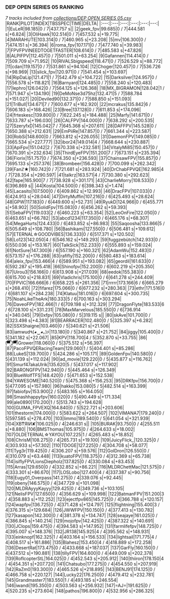 ### DEP OPEN SERIES 05 RANKING
*7 tracks included from [collections/DEP OPEN SERIES 05.csv](/collections/DEP%20OPEN%20SERIES%2005.csv)*
|RANK|PILOT|INDEX|TBSSPEC|TIME|DELTA|
|:---:|:---|:---:|:---:|:---:|---:|
|1|EuLeR|98.185|0 / 7|437.757 s||
|2|geek_fpv|99.685|0 / 7|444.581 s|+6.824|
|3|OliHawk|102.514|0 / 7|457.532 s|+19.775|
|4|MARAHUTE|103.314|0 / 7|460.965 s|+23.208|
|5|mv|106.300|0 / 7|474.151 s|+36.394|
|6|roma_fpv|107.171|0 / 7|477.740 s|+39.983|
|7|FPVFPVINEEDTOGETFASTER|108.614|0 / 7|485.583 s|+47.826|
|8|ALPIFPV|112.457|0 / 7|501.011 s|+63.254|
|9|Gafannen|114.414|0 / 7|509.709 s|+71.952|
|10|RIVALSbigspeed|118.471|0 / 7|526.529 s|+88.772|
|11|cdan|119.157|0 / 7|531.861 s|+94.104|
|12|Choger|120.457|0 / 7|536.726 s|+98.969|
|13|slick_fpv|120.971|0 / 7|541.454 s|+103.697|
|14|RipDaLip|121.471|1 / 7|542.479 s|+104.722|
|15|Darksilver|124.957|0 / 7|556.578 s|+118.821|
|16|Barnyard|124.485|0 / 7|558.240 s|+120.483|
|17|lephro|126.042|0 / 7|564.125 s|+126.368|
|18|MX_BIGRAMON|128.042|1 / 7|571.947 s|+134.190|
|19|DeMoNse3d75hz|132.471|5 / 7|588.784 s|+151.027|
|20|Deviled90|132.371|0 / 7|588.850 s|+151.093|
|21|TriBull|134.671|7 / 7|600.677 s|+162.920|
|22|mcrakus|135.842|6 / 7|606.183 s|+168.426|
|23|Bree|137.128|0 / 7|611.853 s|+174.096|
|24|frteskesc|139.800|0 / 7|622.245 s|+184.488|
|25|Marfy|141.671|0 / 7|633.787 s|+196.030|
|26|CALFPV|144.000|0 / 7|638.292 s|+200.535|
|27|SzeryfxD|145.042|7 / 7|645.368 s|+207.611|
|28|DAFFPV|145.528|0 / 7|650.388 s|+212.631|
|29|EmPiiRe|147.857|0 / 7|661.344 s|+223.587|
|30|RobSi|148.600|0 / 7|663.812 s|+226.055|
|31|DaemonFPV|149.085|0 / 7|665.534 s|+227.777|
|32|ibor24|149.014|4 / 7|668.644 s|+230.887|
|33|ApiFpv|151.042|2 / 7|670.338 s|+232.581|
|34|VitalyMi85|150.457|0 / 7|670.391 s|+232.634|
|35|ThirdEyeFPV|151.200|7 / 7|673.151 s|+235.394|
|36|Fiorix|151.757|0 / 7|674.350 s|+236.593|
|37|ChainsawFPV|155.857|0 / 7|695.133 s|+257.376|
|38|Brombeer|156.428|0 / 7|700.099 s|+262.342|
|39|Fanℤ★|160.742|0 / 7|721.681 s|+283.924|
|40|DrChabFPVQE|162.985|4 / 7|728.354 s|+290.597|
|41|talkrz|163.571|4 / 7|730.380 s|+292.623|
|42|fape|165.900|7 / 7|738.928 s|+301.171|
|43|CharlieMorry|108.533|0 / 6|396.869 s||
|44|Kosta|104.500|0 / 6|398.343 s|+1.474|
|45|Lacasito|107.500|0 / 6|409.862 s|+12.993|
|46|DracFPV|107.033|0 / 6|424.913 s|+28.044|
|47|DirtyMuffin|107.216|0 / 6|425.493 s|+28.624|
|48|GPW|117.183|0 / 6|449.600 s|+52.731|
|49|RyukD|124.966|0 / 6|455.771 s|+58.902|
|50|SolidFpv|115.083|0 / 6|456.262 s|+59.393|
|51|SebaFPV|119.033|2 / 6|460.223 s|+63.354|
|52|LeoOnFire|122.050|0 / 6|463.651 s|+66.782|
|53|abcd1234|117.350|0 / 6|465.176 s|+68.307|
|54|MegaHurts|124.433|0 / 6|483.852 s|+86.983|
|55|Saqoosha|133.866|5 / 6|505.649 s|+108.780|
|56|Bashikami|127.550|0 / 6|506.481 s|+109.612|
|57|ETERNAL☆GOODVIBES|136.333|0 / 6|517.371 s|+120.502|
|58|Lo123|142.050|4 / 6|546.162 s|+149.293|
|59|fuggzebütch|142.933|0 / 6|550.036 s|+153.167|
|60|TalkSick|152.233|0 / 6|555.893 s|+159.024|
|61|NotSure|147.300|6 / 6|557.190 s|+160.321|
|62|AdamWu|152.483|0 / 6|573.157 s|+176.288|
|63|rafifly|152.200|0 / 6|580.483 s|+183.614|
|64|aleix_fpv|153.466|4 / 6|589.951 s|+193.082|
|65|geordil|161.633|0 / 6|592.287 s|+195.418|
|66|Shinofpv|152.200|0 / 6|602.219 s|+205.350|
|67|Uirou3|156.166|0 / 6|613.908 s|+217.039|
|68|eedok|155.383|0 / 6|615.700 s|+218.831|
|69|Vladichris|175.100|0 / 6|641.278 s|+244.409|
|70|FPVlC|166.666|6 / 6|658.225 s|+261.356|
|71|rrrrr|173.166|6 / 6|665.279 s|+268.410|
|72|fifarez|175.066|0 / 6|677.232 s|+280.363|
|73|ethr|171.516|0 / 6|681.107 s|+284.238|
|74|Klatuu|181.016|0 / 6|697.604 s|+300.735|
|75|NoahLikeTheArk|180.333|5 / 6|700.163 s|+303.294|
|76|DaveoFPV|182.466|1 / 6|709.198 s|+312.329|
|77|DragonFlyte|183.533|6 / 6|728.100 s|+331.231|
|78|MaxMarvelous|185.550|0 / 6|736.914 s|+340.045|
|79|0xfpv|105.080|0 / 5|319.115 s||
|80|skAve|101.700|0 / 5|323.498 s|+4.383|
|81|BEARRACER|102.480|0 / 5|325.397 s|+6.282|
|82|SSXShaigne|103.460|0 / 5|340.621 s|+21.506|
|83|iamwud٩(◕‿◕｡)۶|113.180|0 / 5|340.867 s|+21.752|
|84|jiggy|105.400|0 / 5|341.182 s|+22.067|
|85|KPV|118.700|4 / 5|352.870 s|+33.755|
|86|(͡▀̿̿ ͜ʖ͡▀̿̿)Grower|118.060|0 / 5|375.512 s|+56.397|
|87|PacoFPVQERacingTeam|129.060|1 / 5|404.401 s|+85.286|
|88|LukeS|139.700|0 / 5|424.286 s|+105.171|
|89|GoldenFpv|140.580|0 / 5|431.139 s|+112.024|
|90|ad_movie|129.220|0 / 5|435.877 s|+116.762|
|91|Smurf47akaUlrik|135.620|5 / 5|437.017 s|+117.902|
|92|BARONGFPV|142.940|0 / 5|445.464 s|+126.349|
|93|BlueWolfTFS|148.420|0 / 5|471.653 s|+152.538|
|94|YAWESOME|140.520|0 / 5|475.368 s|+156.253|
|95|DRKfpv|156.700|0 / 5|477.095 s|+157.980|
|96|hakko|153.080|5 / 5|482.514 s|+163.399|
|97|fabiofpv|153.900|2 / 5|483.165 s|+164.050|
|98|Smashhappyfpv|160.020|0 / 5|490.449 s|+171.334|
|99|ale0890|170.200|1 / 5|513.743 s|+194.628|
|100|GUIMA_FPVEXQ|164.840|0 / 5|522.721 s|+203.606|
|101|thestorm|174.000|0 / 5|583.622 s|+264.507|
|102|VIMANA7|179.240|0 / 5|597.585 s|+278.470|
|103|limmo|189.540|0 / 5|641.054 s|+321.939|
|104|XB₸ЯIИ✘|106.025|0 / 4|246.631 s||
|105|BURAK|93.750|0 / 4|255.511 s|+8.880|
|106|BMSThomas|105.975|0 / 4|264.633 s|+18.002|
|107|OLDETERNAL☆YAYOU|107.225|1 / 4|265.483 s|+18.852|
|108|ChrisM|108.275|0 / 4|265.731 s|+19.100|
|109|JuicyFlick_|120.325|0 / 4|303.933 s|+57.302|
|110|TDOGE|127.225|0 / 4|304.708 s|+58.077|
|111|Tyg3r|119.425|0 / 4|306.207 s|+59.576|
|112|GolDron|126.550|0 / 4|310.079 s|+63.448|
|113|kuatoFPV|118.375|0 / 4|312.369 s|+65.738|
|114|isiflyFPVLionsDiepholz|137.825|0 / 4|330.084 s|+83.453|
|115|Arras|129.650|0 / 4|332.852 s|+86.221|
|116|MLDRChettMac|121.575|0 / 4|333.301 s|+86.670|
|117|LOSLobo|127.400|4 / 4|337.387 s|+90.756|
|118|Eugy01_Overpass|141.275|0 / 4|339.076 s|+92.445|
|119|obeny|146.575|0 / 4|347.729 s|+101.098|
|120|MLDRAyyyKayyy|129.425|0 / 4|349.736 s|+103.105|
|121|NelisFPV|127.650|0 / 4|356.629 s|+109.998|
|122|BatmanFPV|151.200|3 / 4|358.883 s|+112.252|
|123|ejectfpv865|145.725|0 / 4|366.788 s|+120.157|
|124|wapfpv|136.725|0 / 4|371.428 s|+124.797|
|125|flightning|155.400|3 / 4|376.315 s|+129.684|
|126|JWWFPV|150.150|0 / 4|377.413 s|+130.782|
|127|kasapon|142.300|0 / 4|381.378 s|+134.747|
|128|seajaye|161.025|0 / 4|386.845 s|+140.214|
|129|mojofpv|142.425|0 / 4|387.322 s|+140.691|
|130|JClops|159.475|0 / 4|394.583 s|+147.952|
|131|farmlifefpv|148.725|0 / 4|395.007 s|+148.376|
|132|JR138|145.925|4 / 4|395.562 s|+148.931|
|133|einknopf|162.325|1 / 4|403.164 s|+156.533|
|134|lightsail|171.775|4 / 4|408.517 s|+161.886|
|135|Blahesz|153.450|4 / 4|418.889 s|+172.258|
|136|DesertRat|173.475|0 / 4|433.668 s|+187.037|
|137|GarFly|160.150|0 / 4|437.512 s|+190.881|
|138|tillyFPV|164.600|0 / 4|449.009 s|+202.378|
|139|RoflcopterStL|164.025|0 / 4|452.543 s|+205.912|
|140|thiiron|178.150|4 / 4|454.351 s|+207.720|
|141|Chatsubo|177.275|0 / 4|454.550 s|+207.919|
|142|RaZm0|193.300|0 / 4|465.526 s|+218.895|
|143|BENJ91|174.125|0 / 4|466.758 s|+220.127|
|144|Lucky22|176.250|0 / 4|479.412 s|+232.781|
|145|Grandmaster7|183.550|1 / 4|493.185 s|+246.554|
|146|iwandi|195.350|0 / 4|503.563 s|+256.932|
|147|=AJ=|191.625|0 / 4|520.235 s|+273.604|
|148|pathos|196.800|0 / 4|532.956 s|+286.325|
